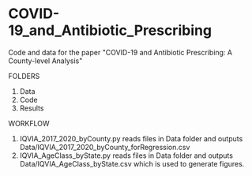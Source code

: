 # COVID-19_and_Antibiotic_Prescribing
Code and data for the paper "COVID-19 and Antibiotic Prescribing: A County-level Analysis"

FOLDERS
1. Data
2. Code
3. Results

WORKFLOW
1. IQVIA_2017_2020_byCounty.py reads files in Data folder and outputs Data/IQVIA_2017_2020_byCounty_forRegression.csv
2. IQVIA_AgeClass_byState.py reads files in Data folder and outputs Data/IQVIA_AgeClass_byState.csv which is used to generate figures.
